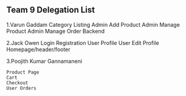 

Team 9 Delegation List
----------------------

1.Varun Gaddam
	Category Listing
	Admin Add Product
	Admin Manage Product
	Admin Manage Order
	Backend

2.Jack Owen
	Login
	Registration
	User Profile
	User Edit Profile
	Homepage/header/footer
	

3.Poojith Kumar Gannamaneni

	Product Page
	Cart
	Checkout
	User Orders


